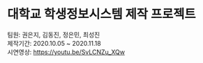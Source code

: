 # 대학교 학생정보시스템 제작 프로젝트

팀원: 권은지, 김동진, 정은민, 최성진  
제작기간: 2020.10.05 ~ 2020.11.18  
시연영상: https://youtu.be/SvLCNZu_XQw  
